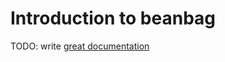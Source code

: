 # Introduction to beanbag

TODO: write [great documentation](http://jacobian.org/writing/great-documentation/what-to-write/)

